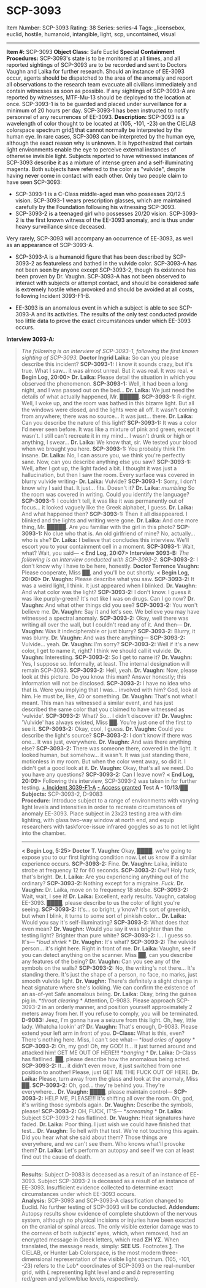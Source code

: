 # SCP-3093
Item Number: SCP-3093
Rating: 38
Series: series-4
Tags: _licensebox, euclid, hostile, humanoid, intangible, light, scp, uncontained, visual

---

**Item #:** SCP-3093
**Object Class:** Safe Euclid
**Special Containment Procedures:** SCP-3093's state is to be monitored at all times, and all reported sightings of SCP-3093 are to be recorded and sent to Doctors Vaughn and Laika for further research.
Should an instance of EE-3093 occur, agents should be dispatched to the area of the anomaly and report all observations to the research team evacuate all civilians immediately and contain witnesses as soon as possible. If any sightings of SCP-3093-A are reported by witnesses, MTF-Mu-13 should be deployed to the location at once.
SCP-3093-1 is to be guarded and placed under surveillance for a minimum of 20 hours per day. SCP-3093-1 has been instructed to notify personnel of any recurrences of EE-3093.
**Description:** SCP-3093 is a wavelength of color thought to be located at (105, -101, -23) on the CIELAB colorspace spectrum grid[1](javascript:;) that cannot normally be interpreted by the human eye. In rare cases, SCP-3093 can be interpreted by the human eye, although the exact reason why is unknown. It is hypothesized that certain light environments enable the eye to perceive external instances of otherwise invisible light. Subjects reported to have witnessed instances of SCP-3093 describe it as a mixture of intense green and a self-illuminating magenta. Both subjects have referred to the color as "vulvide", despite having never come in contact with each other. Only two people claim to have seen SCP-3093:
  * SCP-3093-1 is a C-Class middle-aged man who possesses 20/12.5 vision. SCP-3093-1 wears prescription glasses, which are maintained carefully by the Foundation following his witnessing SCP-3093.
  * SCP-3093-2 is a teenaged girl who possesses 20/20 vision. SCP-3093-2 is the first known witness of the EE-3093 anomaly, and is thus under heavy surveillance since deceased.

Very rarely, SCP-3093 will accompany an occurrence of EE-3093, as well as an appearance of SCP-3093-A.
  * SCP-3093-A is a humanoid figure that has been described by SCP-3093-2 as featureless and bathed in the vulvide color. SCP-3093-A has not been seen by anyone except SCP-3093-2, though its existence has been proven by Dr. Vaughn. SCP-3093-A has not been observed to interact with subjects or attempt contact, and should be considered safe is extremely hostile when provoked and should be avoided at all costs, following Incident 3093-F1-B.

  * EE-3093 is an anomalous event in which a subject is able to see SCP-3093-A and its activities. The results of the only test conducted provide too little data to prove the exact circumstances under which EE-3093 occurs.

**Interview 3093-A:**
> _The following is an interview of SCP-3093-1, following the first known sighting of SCP-3093._
> **Doctor Ingrid Laika:** So can you please describe this incident?
> **SCP-3093-1:** I know it sounds crazy, but it's true. What I saw… it was almost unreal. But it was real. It _was_ real.
> **< Begin Log, 20:00>**
> **Dr. Laika:** Please detail the situation in which you observed the phenomenon.
> **SCP-3093-1:** Well, it had been a long night, and I was passed out on the bed…
> **Dr. Laika:** We just need the details of what actually happened, Mr. █████.
> **SCP-3093-1:** R-right. Well, I woke up, and the room was bathed in this bizarre light. But all the windows were closed, and the lights were all off. It wasn't coming from anywhere; there was no source… It was just… there.
> **Dr. Laika:** Can you describe the nature of this light?
> **SCP-3093-1:** It was a color I'd never seen before. It was like a mixture of pink and green, except it wasn't. I still can't recreate it in my mind… I wasn't drunk or high or anything, I swear…
> **Dr. Laika:** We know that, sir. We tested your blood when we brought you here.
> **SCP-3093-1:** You probably think I'm insane.
> **Dr. Laika:** No, I can assure you, we think you're perfectly sane. Now, can you describe anything else you saw?
> **SCP-3093-1:** Well, after I got up, the light faded a bit. I thought it was just a hallucination, but then I saw the room. Every surface was covered in blurry vulvide writing-
> **Dr. Laika:** Vulvide?
> **SCP-3093-1:** Sorry, I don't know why I said that. It just… fits. Doesn't it?
> **Dr. Laika:** _*mumbling*_ So the room was covered in writing. Could you identify the language?
> **SCP-3093-1:** I couldn't tell, it was like it was permanently out of focus… it looked vaguely like the Greek alphabet, I guess.
> **Dr. Laika:** And what happened then?
> **SCP-3093-1:** Then it all disappeared. I blinked and the lights and writing were gone.
> **Dr. Laika:** And one more thing, Mr. █████. Are you familiar with the girl in this photo?
> **SCP-3093-1:** No clue who that is. An old girlfriend of mine? No, actually… who is she?
> **Dr. Laika:** I believe that concludes this interview. We'll escort you to your containment cell in a moment.
> **SCP-3093-1:** Wait, what? Wait, you said—
> **< End Log, 20:07>**
**Interview 3093-B:**
> _The following is an interview conducted with SCP-3093-2._
> **SCP-3093-2:** I don't know why I have to be here, honestly.
> **Doctor Terrence Vaughn:** Please cooperate, Miss ██, and you'll be out shortly.
> **< Begin Log, 20:00>**
> **Dr. Vaughn:** Please describe what you saw.
> **SCP-3093-2:** It was a weird light, I think. It just appeared when I blinked.
> **Dr. Vaughn:** And what color was the light?
> **SCP-3093-2:** I don't know. I guess it was like purply-green? It's not like I was on drugs. Can I go now?
> **Dr. Vaughn:** And what other things did you see?
> **SCP-3093-2:** You won't believe me.
> **Dr. Vaughn:** Say it and let's see. We believe you may have witnessed a spectral anomaly.
> **SCP-3093-2:** Okay, well there was writing all over the wall, but I couldn't read any of it. And then—
> **Dr. Vaughn:** Was it indecipherable or just blurry?
> **SCP-3093-2:** Blurry, it was blurry.
> **Dr. Vaughn:** And was there anything—
> **SCP-3093-2:** Vulvide… yeah.
> **Dr. Vaughn:** I'm sorry?
> **SCP-3093-2:** Well if it's a new color, I get to name it, right? I think we should call it vulvide.
> **Dr. Vaughn:** Interesting.
> **SCP-3093-2:** So I get to name it?
> **Dr. Vaughn:** Yes, I suppose so. Informally, at least. The internal designation will remain SCP-3093.
> **SCP-3093-2:** Hell, yeah.
> **Dr. Vaughn:** Now, please look at this picture. Do you know this man? Answer honestly; this information will not be disclosed.
> **SCP-3093-2:** I have no idea who that is. Were you implying that I was… involved with him? God, look at him. He must be, like, 40 or something.
> **Dr. Vaughn:** That's not what I meant. This man has witnessed a similar event, and has just described the same color that you claimed to have witnessed as 'vulvide'.
> **SCP-3093-2:** What? So… I didn't discover it?
> **Dr. Vaughn:** 'Vulvide' has always existed, Miss ██. You're just one of the first to see it.
> **SCP-3093-2:** Okay, cool, I guess.
> **Dr. Vaughn:** Could you describe the light's source?
> **SCP-3093-2:** I don't know if there was one… It was just, everywhere.
> **Dr. Vaughn:** And was there anything else?
> **SCP-3093-2:** There was someone there, covered in the light. It looked human, but somehow… it wasn't. It was just standing there, motionless in my room. But when the color went away, so did it. I didn't get a good look at it.
> **Dr. Vaughn:** Okay, that's all we need. Do you have any questions?
> **SCP-3093-2:** Can I leave now?
> **< End Log, 20:09>**
Following this interview, SCP-3093-2 was taken in for further testing.
[\+ Incident 3039-F1-A](javascript:;)
[\- Access granted](javascript:;)
**Test A - 10/13/██**
> **Subjects:** SCP-3093-2, D-9083  
>  **Procedure:** Introduce subject to a range of environments with varying light levels and intensities in order to recreate circumstances of anomaly EE-3093. Place subject in 23x23 testing area with dim lighting, with glass two-way window at north end, and equip researchers with taskforce-issue infrared goggles so as to not let light into the chamber.
> * * *
> **< Begin Log, 5:25>**
> **Doctor T. Vaughn:** Okay, ████, we're going to expose you to our first lighting condition now. Let us know if a similar experience occurs.
> **SCP-3093-2:** Fine.
> **Dr. Vaughn:** Laika, initiate strobe at frequency 12 for 60 seconds.
> **SCP-3093-2:** Ow!! Holy fuck, that's bright.
> **Dr. I. Laika:** Are you experiencing anything out of the ordinary?
> **SCP-3093-2:** Nothing except for a migraine. _Fuck_.
> **Dr. Vaughn:** Dr. Laika, move on to frequency 18 strobe.
> **SCP-3093-2:** Wait, wait, I see it!
> **Dr. Laika:** Excellent, early results. Vaughn, catalog EE-3093. ████, please describe to us the color of light you're seeing.
> **SCP-3093-2:** It's… so bright, y'know? It's sort of greenish, but when I blink, it turns to some sort of pinkish color…
> **Dr. Laika:** Would you say it's self-illuminating?
> **SCP-3093-2:** What does that even mean?
> **Dr. Vaughn:** Would you say it was brighter than the testing light? Brighter than pure white?
> **SCP-3093-2:** I… I guess so. It's— *_loud shriek_ *
> **Dr. Vaughn:** It's what?
> **SCP-3093-2:** The vulvide person… it's right here. Right in front of me.
> **Dr. Laika:** Vaughn, see if you can detect anything on the scanner. Miss ██, can you describe any features of the being?
> **Dr. Vaughn:** Can you see any of the symbols on the walls?
> **SCP-3093-2:** No, the writing's not there… It's standing there. It's just the shape of a person, no face, no marks, just smooth vulvide light.
> **Dr. Vaughn:** There's definitely a slight change in heat signature where she's looking. We can confirm the existence of an as-of-yet Safe anomalous being.
> **Dr. Laika:** Okay, bring the guinea pig in. *_throat clearing_ * Attention, D-9083. Please approach SCP-3093-2 in an orderly manner, and position yourself approximately 2 meters away from her. If you refuse to comply, you will be terminated.
> **D-9083:** Jeez, I'm gonna have a seizure from this light. Oh, hey, little lady. Whatcha lookin' at?
> **Dr. Vaughn:** That's enough, D-9083. Please extend your left arm in front of you.
> **D-Class:** What is this, even? There's nothing here. Miss, I can't see what— *_loud cries of agony_ *
> **SCP-3093-2:** Oh, my god! Oh, my GOD! It… it just turned around and attacked him! GET ME OUT OF HERE!!! *_banging_ *
> **Dr. Laika:** D-Class has flatlined. ██, please describe how the anomalous being acted.
> **SCP-3093-2:** It… it didn't even move, it just switched from one position to another! Please, just GET ME THE FUCK OUT OF HERE.
> **Dr. Laika:** Please, turn away from the glass and look at the anomaly, Miss ██.
> **SCP-3093-2:** Oh, god… they're behind you. They're everywhere…
> **Dr. Vaughn:** ████, please maintain control—
> **SCP-3093-2:** HELP ME, PLEASE!!! It's shifting all over the room. Oh, god, it's writing those symbols again.
> **Dr. Vaughn:** Describe the symbols, please!
> **SCP-3093-2:** OH, FUCK, IT'S— *_screaming_ *
> **Dr. Laika:** Subject SCP-3093-2 has flatlined.
> **Dr. Vaughn:** Heat signatures have faded.
> **Dr. Laika:** Poor thing. I just wish we could have finished that test…
> **Dr. Vaughn:** To hell with that test. We're not touching this again. Did you hear what she said about them? Those things are everywhere, and we can't see them. Who knows what'll provoke them?
> **Dr. Laika:** Let's perform an autopsy and see if we can at least find out the cause of death.
> * * *
> **Results:** Subject D-9083 is deceased as a result of an instance of EE-3093. Subject SCP-3093-2 is deceased as a result of an instance of EE-3093. Insufficient evidence collected to determine exact circumstances under which EE-3093 occurs.  
>  **Analysis:** SCP-3093 and SCP-3093-A classification changed to Euclid. No further testing of SCP-3093 will be conducted.
**Addendum:** Autopsy results show evidence of complete shutdown of the nervous system, although no physical incisions or injuries have been exacted on the cranial or spinal areas. The only visible exterior damage was to the corneas of both subjects' eyes, which, when removed, had an encrypted message in Greek letters, which read **ΣΗ ΥΣ**.
When translated, the message reads, simply: **SEE US**.
Footnotes
[1](javascript:;). The CIELAB, or Hunter Lab Colorspace, is the most modern three-dimensional representation of the visible light spectrum. (105, -101, -23) refers to the L*a*b* coordinates of SCP-3093 on the real-number grid, with _L_ representing light level and _a_ and _b_ representing red/green and yellow/blue levels, respectively.